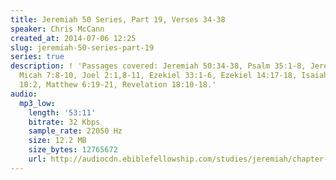 ```yaml
---
title: Jeremiah 50 Series, Part 19, Verses 34-38
speaker: Chris McCann
created_at: 2014-07-06 12:25
slug: jeremiah-50-series-part-19
series: true
description: ! 'Passages covered: Jeremiah 50:34-38, Psalm 35:1-8, Jeremiah 51:30,34-36,
  Micah 7:8-10, Joel 2:1,8-11, Ezekiel 33:1-6, Ezekiel 14:17-18, Isaiah 34:1-6, Proverbs
  10:2, Matthew 6:19-21, Revelation 18:10-18.'
audio:
  mp3_low:
    length: '53:11'
    bitrate: 32 Kbps
    sample_rate: 22050 Hz
    size: 12.2 MB
    size_bytes: 12765672
    url: http://audiocdn.ebiblefellowship.com/studies/jeremiah/chapter-50/2014.07.06_McCann_-_Jeremiah_50_Series_Part_19.mp3
---
```

